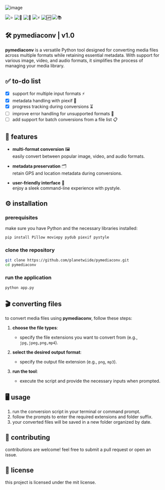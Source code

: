 ![image](https://github.com/user-attachments/assets/e85737b3-1df2-4c14-bac5-6b046779c7e9)

![⭐](https://img.shields.io/github/stars/planetwiide/pymediaconv?style=social)
![🍴](https://img.shields.io/github/forks/planetwiide/pymediaconv?style=social)
![🐞](https://img.shields.io/github/issues/planetwiide/pymediaconv)
![⚡](https://img.shields.io/github/commit-activity/m/planetwiide/pymediaconv)
![🆙](https://img.shields.io/github/last-commit/planetwiide/pymediaconv)
![📚](https://img.shields.io/github/license/planetwiide/pymediaconv)

## 🛠️ pymediaconv | v1.0

**pymediaconv** is a versatile Python tool designed for converting media files across multiple formats while retaining essential metadata. With support for various image, video, and audio formats, it simplifies the process of managing your media library.

## ✅ to-do list

- [x] support for multiple input formats ⚡
- [x] metadata handling with piexif 🧭
- [x] progress tracking during conversions ⏳
- [ ] improve error handling for unsupported formats 🚧
- [ ] add support for batch conversions from a file list 📋

## 🚀 features

- **multi-format conversion** 🖼️  
  easily convert between popular image, video, and audio formats.

- **metadata preservation** 🗂️  
  retain GPS and location metadata during conversions.

- **user-friendly interface** 🖤  
  enjoy a sleek command-line experience with pystyle.

## ⚙️ installation

### prerequisites

make sure you have Python and the necessary libraries installed:

```bash
pip install Pillow moviepy pydub piexif pystyle
```

### clone the repository

```bash
git clone https://github.com/planetwiide/pymediaconv.git
cd pymediaconv
```

### run the application

```bash
python app.py
```

## 🎬 converting files

to convert media files using **pymediaconv**, follow these steps:

1. **choose the file types**:
   - specify the file extensions you want to convert from (e.g., `jpg,jpeg,png,mp4`).

2. **select the desired output format**:
   - specify the output file extension (e.g., `png`, `mp3`).

3. **run the tool**:
   - execute the script and provide the necessary inputs when prompted.

## 🖥️ usage

1. run the conversion script in your terminal or command prompt.
2. follow the prompts to enter the required extensions and folder suffix.
3. your converted files will be saved in a new folder organized by date.

## 🤝 contributing

contributions are welcome! feel free to submit a pull request or open an issue.

## 📄 license

this project is licensed under the mit license.
